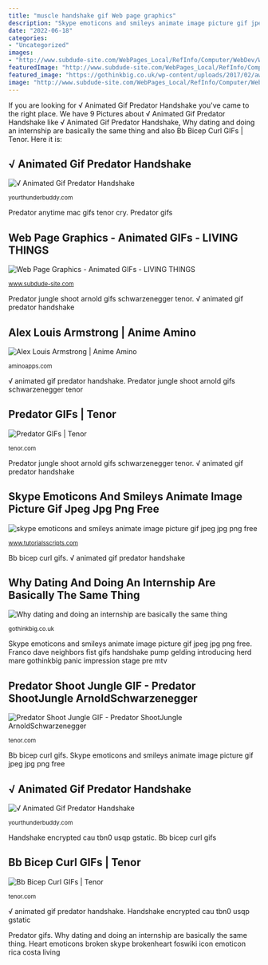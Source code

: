 ```yaml
---
title: "muscle handshake gif Web page graphics"
description: "Skype emoticons and smileys animate image picture gif jpeg jpg png free"
date: "2022-06-18"
categories:
- "Uncategorized"
images:
- "http://www.subdude-site.com/WebPages_Local/RefInfo/Computer/WebDev/WebGraphics_Decopics/AniGIFs/LivingThings_orTheirToons_orParts/Ani_Anatomy/brain_dancing_90x90_ani.gif"
featuredImage: "http://www.subdude-site.com/WebPages_Local/RefInfo/Computer/WebDev/WebGraphics_Decopics/AniGIFs/LivingThings_orTheirToons_orParts/Ani_Anatomy/brain_dancing_90x90_ani.gif"
featured_image: "https://gothinkbig.co.uk/wp-content/uploads/2017/02/awkward-handshake.gif"
image: "http://www.subdude-site.com/WebPages_Local/RefInfo/Computer/WebDev/WebGraphics_Decopics/AniGIFs/LivingThings_orTheirToons_orParts/Ani_Anatomy/brain_dancing_90x90_ani.gif"
---
```


If you are looking for √ Animated Gif Predator Handshake you've came to the right place. We have 9 Pictures about √ Animated Gif Predator Handshake like √ Animated Gif Predator Handshake, Why dating and doing an internship are basically the same thing and also Bb Bicep Curl GIFs | Tenor. Here it is:

## √ Animated Gif Predator Handshake

![√ Animated Gif Predator Handshake](https://i.pinimg.com/originals/8c/c4/ef/8cc4ef6b2c2279464b4332afac46731f.gif "Skype emoticons and smileys animate image picture gif jpeg jpg png free")

<small>yourthunderbuddy.com</small>

Predator anytime mac gifs tenor cry. Predator gifs

## Web Page Graphics - Animated GIFs - LIVING THINGS

![Web Page Graphics - Animated GIFs - LIVING THINGS](http://www.subdude-site.com/WebPages_Local/RefInfo/Computer/WebDev/WebGraphics_Decopics/AniGIFs/LivingThings_orTheirToons_orParts/Ani_Anatomy/brain_dancing_90x90_ani.gif "Predator shoot jungle gif")

<small>www.subdude-site.com</small>

Predator jungle shoot arnold gifs schwarzenegger tenor. √ animated gif predator handshake

## Alex Louis Armstrong | Anime Amino

![Alex Louis Armstrong | Anime Amino](http://pa1.narvii.com/5845/e0a4092cd3c8429827b82a4dd2cd21c611bd4d3d_hq.gif "√ animated gif predator handshake")

<small>aminoapps.com</small>

√ animated gif predator handshake. Predator jungle shoot arnold gifs schwarzenegger tenor

## Predator GIFs | Tenor

![Predator GIFs | Tenor](https://media.tenor.com/images/e2f469dbd3ea2256f1a2312b5be68b07/tenor.gif "Bb bicep curl gifs")

<small>tenor.com</small>

Predator jungle shoot arnold gifs schwarzenegger tenor. √ animated gif predator handshake

## Skype Emoticons And Smileys Animate Image Picture Gif Jpeg Jpg Png Free

![skype emoticons and smileys animate image picture gif jpeg jpg png free](http://www.tutorialsscripts.com/free-icons/skype/emoticons/emoticon-broken-heart-animate.gif "Skype emoticons and smileys animate image picture gif jpeg jpg png free")

<small>www.tutorialsscripts.com</small>

Bb bicep curl gifs. √ animated gif predator handshake

## Why Dating And Doing An Internship Are Basically The Same Thing

![Why dating and doing an internship are basically the same thing](https://gothinkbig.co.uk/wp-content/uploads/2017/02/awkward-handshake.gif "Why dating and doing an internship are basically the same thing")

<small>gothinkbig.co.uk</small>

Skype emoticons and smileys animate image picture gif jpeg jpg png free. Franco dave neighbors fist gifs handshake pump gelding introducing herd mare gothinkbig panic impression stage pre mtv

## Predator Shoot Jungle GIF - Predator ShootJungle ArnoldSchwarzenegger

![Predator Shoot Jungle GIF - Predator ShootJungle ArnoldSchwarzenegger](https://media1.tenor.com/images/2f0753c5142f73b0141d316fec65b1c8/tenor.gif?itemid=7820128 "√ animated gif predator handshake")

<small>tenor.com</small>

Bb bicep curl gifs. Skype emoticons and smileys animate image picture gif jpeg jpg png free

## √ Animated Gif Predator Handshake

![√ Animated Gif Predator Handshake](https://i.pinimg.com/originals/a1/f1/e5/a1f1e51d4b49ce943d9cbed9eb8c38c6.gif "Handshake hiddleston blackhat midgard tbn cau usqp gstatic tbn0 spiderman unholy mess mobi siquia")

<small>yourthunderbuddy.com</small>

Handshake encrypted cau tbn0 usqp gstatic. Bb bicep curl gifs

## Bb Bicep Curl GIFs | Tenor

![Bb Bicep Curl GIFs | Tenor](https://media1.tenor.com/images/8201cf6d5caf53acd341c215cad2fe28/tenor.gif?itemid=13483556 "Franco dave neighbors fist gifs handshake pump gelding introducing herd mare gothinkbig panic impression stage pre mtv")

<small>tenor.com</small>

√ animated gif predator handshake. Handshake encrypted cau tbn0 usqp gstatic

Predator gifs. Why dating and doing an internship are basically the same thing. Heart emoticons broken skype brokenheart foswiki icon emoticon rica costa living
